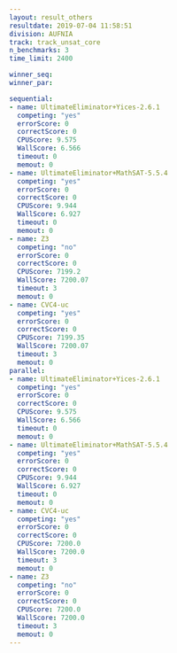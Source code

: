 ```yaml
---
layout: result_others
resultdate: 2019-07-04 11:58:51
division: AUFNIA
track: track_unsat_core
n_benchmarks: 3
time_limit: 2400

winner_seq: 
winner_par: 

sequential:
- name: UltimateEliminator+Yices-2.6.1
  competing: "yes"
  errorScore: 0
  correctScore: 0
  CPUScore: 9.575
  WallScore: 6.566
  timeout: 0
  memout: 0
- name: UltimateEliminator+MathSAT-5.5.4
  competing: "yes"
  errorScore: 0
  correctScore: 0
  CPUScore: 9.944
  WallScore: 6.927
  timeout: 0
  memout: 0
- name: Z3
  competing: "no"
  errorScore: 0
  correctScore: 0
  CPUScore: 7199.2
  WallScore: 7200.07
  timeout: 3
  memout: 0
- name: CVC4-uc
  competing: "yes"
  errorScore: 0
  correctScore: 0
  CPUScore: 7199.35
  WallScore: 7200.07
  timeout: 3
  memout: 0
parallel:
- name: UltimateEliminator+Yices-2.6.1
  competing: "yes"
  errorScore: 0
  correctScore: 0
  CPUScore: 9.575
  WallScore: 6.566
  timeout: 0
  memout: 0
- name: UltimateEliminator+MathSAT-5.5.4
  competing: "yes"
  errorScore: 0
  correctScore: 0
  CPUScore: 9.944
  WallScore: 6.927
  timeout: 0
  memout: 0
- name: CVC4-uc
  competing: "yes"
  errorScore: 0
  correctScore: 0
  CPUScore: 7200.0
  WallScore: 7200.0
  timeout: 3
  memout: 0
- name: Z3
  competing: "no"
  errorScore: 0
  correctScore: 0
  CPUScore: 7200.0
  WallScore: 7200.0
  timeout: 3
  memout: 0
---
```

